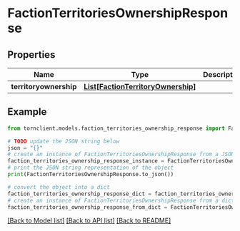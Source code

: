 # FactionTerritoriesOwnershipResponse


## Properties

Name | Type | Description | Notes
------------ | ------------- | ------------- | -------------
**territoryownership** | [**List[FactionTerritoryOwnership]**](FactionTerritoryOwnership.md) |  | 

## Example

```python
from tornclient.models.faction_territories_ownership_response import FactionTerritoriesOwnershipResponse

# TODO update the JSON string below
json = "{}"
# create an instance of FactionTerritoriesOwnershipResponse from a JSON string
faction_territories_ownership_response_instance = FactionTerritoriesOwnershipResponse.from_json(json)
# print the JSON string representation of the object
print(FactionTerritoriesOwnershipResponse.to_json())

# convert the object into a dict
faction_territories_ownership_response_dict = faction_territories_ownership_response_instance.to_dict()
# create an instance of FactionTerritoriesOwnershipResponse from a dict
faction_territories_ownership_response_from_dict = FactionTerritoriesOwnershipResponse.from_dict(faction_territories_ownership_response_dict)
```
[[Back to Model list]](../README.md#documentation-for-models) [[Back to API list]](../README.md#documentation-for-api-endpoints) [[Back to README]](../README.md)


